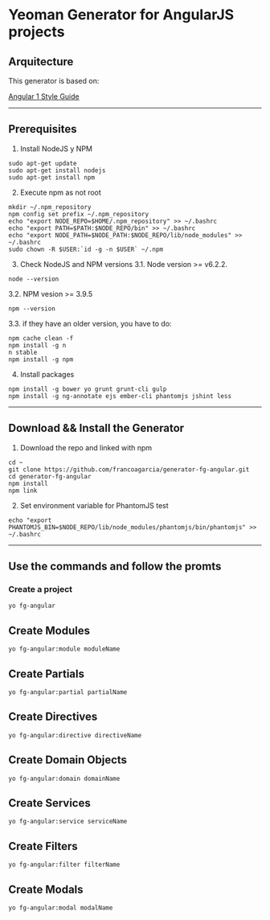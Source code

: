 # Yeoman Generator for AngularJS projects
## Arquitecture
This generator is based on:

[Angular 1 Style Guide](//github.com/johnpapa/angular-styleguide/blob/master/a1/README.md)

------------------------------------------------------------------------------------------------------------

## Prerequisites
1. Install NodeJS y NPM
```	
sudo apt-get update
sudo apt-get install nodejs
sudo apt-get install npm
```
2. Execute npm as not root 
```
mkdir ~/.npm_repository
npm config set prefix ~/.npm_repository
echo "export NODE_REPO=$HOME/.npm_repository" >> ~/.bashrc
echo "export PATH=$PATH:$NODE_REPO/bin" >> ~/.bashrc
echo "export NODE_PATH=$NODE_PATH:$NODE_REPO/lib/node_modules" >> ~/.bashrc
sudo chown -R $USER:`id -g -n $USER` ~/.npm
```
3. Check NodeJS and NPM versions
3.1. Node version >= v6.2.2.
```
node --version 
```
3.2. NPM vesion >= 3.9.5
```
npm --version
```
3.3. if they have an older version, you have to do:
```
npm cache clean -f
npm install -g n
n stable
npm install -g npm
```
4. Install packages
```
npm install -g bower yo grunt grunt-cli gulp 
npm install -g ng-annotate ejs ember-cli phantomjs jshint less
```

------------------------------------------------------------------------------------------------------------

## Download && Install the Generator

1. Download the repo and linked with npm
```
cd ~
git clone https://github.com/francoagarcia/generator-fg-angular.git
cd generator-fg-angular
npm install
npm link
```
2. Set environment variable for PhantomJS test
```
echo "export PHANTOMJS_BIN=$NODE_REPO/lib/node_modules/phantomjs/bin/phantomjs" >> ~/.bashrc
```

------------------------------------------------------------------------------------------------------------

## Use the commands and follow the promts

### Create a project 
```
yo fg-angular
```

## Create Modules
```
yo fg-angular:module moduleName
```

## Create Partials
```
yo fg-angular:partial partialName
```

## Create Directives
```
yo fg-angular:directive directiveName
```

## Create Domain Objects
```
yo fg-angular:domain domainName
```

## Create Services
```
yo fg-angular:service serviceName
```

## Create  Filters
```
yo fg-angular:filter filterName
```

## Create Modals
```
yo fg-angular:modal modalName
```
